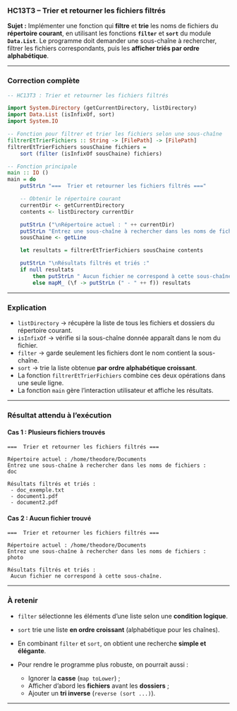 ### **HC13T3 – Trier et retourner les fichiers filtrés**

**Sujet :**
Implémenter une fonction qui **filtre** et **trie** les noms de fichiers du **répertoire courant**,
en utilisant les fonctions **`filter`** et **`sort`** du module **`Data.List`**.
Le programme doit demander une sous-chaîne à rechercher, filtrer les fichiers correspondants,
puis les **afficher triés par ordre alphabétique**.

---

### **Correction complète**

```haskell
-- HC13T3 : Trier et retourner les fichiers filtrés

import System.Directory (getCurrentDirectory, listDirectory)
import Data.List (isInfixOf, sort)
import System.IO

-- Fonction pour filtrer et trier les fichiers selon une sous-chaîne
filtrerEtTrierFichiers :: String -> [FilePath] -> [FilePath]
filtrerEtTrierFichiers sousChaine fichiers =
    sort (filter (isInfixOf sousChaine) fichiers)

-- Fonction principale
main :: IO ()
main = do
    putStrLn "===  Trier et retourner les fichiers filtrés ==="

    -- Obtenir le répertoire courant
    currentDir <- getCurrentDirectory
    contents <- listDirectory currentDir

    putStrLn ("\nRépertoire actuel : " ++ currentDir)
    putStrLn "Entrez une sous-chaîne à rechercher dans les noms de fichiers :"
    sousChaine <- getLine

    let resultats = filtrerEtTrierFichiers sousChaine contents

    putStrLn "\nRésultats filtrés et triés :"
    if null resultats
        then putStrLn " Aucun fichier ne correspond à cette sous-chaîne."
        else mapM_ (\f -> putStrLn (" - " ++ f)) resultats
```

---

### **Explication**

* `listDirectory` → récupère la liste de tous les fichiers et dossiers du répertoire courant.
* `isInfixOf` → vérifie si la sous-chaîne donnée apparaît dans le nom du fichier.
* `filter` → garde seulement les fichiers dont le nom contient la sous-chaîne.
* `sort` → trie la liste obtenue **par ordre alphabétique croissant**.
* La fonction `filtrerEtTrierFichiers` combine ces deux opérations dans une seule ligne.
* La fonction `main` gère l’interaction utilisateur et affiche les résultats.

---

### **Résultat attendu à l’exécution**

#### Cas 1 : Plusieurs fichiers trouvés

```
===  Trier et retourner les fichiers filtrés ===

Répertoire actuel : /home/theodore/Documents
Entrez une sous-chaîne à rechercher dans les noms de fichiers :
doc

Résultats filtrés et triés :
 - doc_exemple.txt
 - document1.pdf
 - document2.pdf
```

#### Cas 2 : Aucun fichier trouvé

```
===  Trier et retourner les fichiers filtrés ===

Répertoire actuel : /home/theodore/Documents
Entrez une sous-chaîne à rechercher dans les noms de fichiers :
photo

Résultats filtrés et triés :
 Aucun fichier ne correspond à cette sous-chaîne.
```

---

### **À retenir**

* `filter` sélectionne les éléments d’une liste selon une **condition logique**.
* `sort` trie une liste **en ordre croissant** (alphabétique pour les chaînes).
* En combinant `filter` et `sort`, on obtient une recherche **simple et élégante**.
* Pour rendre le programme plus robuste, on pourrait aussi :

  * Ignorer la **casse** (`map toLower`) ;
  * Afficher d’abord les **fichiers** avant les **dossiers** ;
  * Ajouter un **tri inverse** (`reverse (sort ...)`).

---
